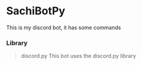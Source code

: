 # SachiBotPy
This is my discord bot, it has some commands

### Library
> discord.py
This bot uses the discord.py library
